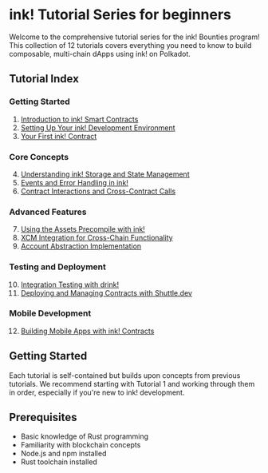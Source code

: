 # ink! Tutorial Series for beginners

Welcome to the comprehensive tutorial series for the ink! Bounties program! This collection of 12 tutorials covers everything you need to know to build composable, multi-chain dApps using ink! on Polkadot.

## Tutorial Index

### Getting Started
1. [Introduction to ink! Smart Contracts](./tutorials/01-introduction-to-ink.md)
2. [Setting Up Your ink! Development Environment](./tutorials/02-development-environment.md)
3. [Your First ink! Contract](./tutorials/03-first-contract.md)

### Core Concepts
4. [Understanding ink! Storage and State Management](./tutorials/04-storage-and-state.md)
5. [Events and Error Handling in ink!](./tutorials/05-events-and-errors.md)
6. [Contract Interactions and Cross-Contract Calls](./tutorials/06-contract-interactions.md)

### Advanced Features
7. [Using the Assets Precompile with ink!](./tutorials/07-assets-precompile.md)
8. [XCM Integration for Cross-Chain Functionality](./tutorials/08-xcm-integration.md)
9. [Account Abstraction Implementation](./tutorials/09-account-abstraction.md)

### Testing and Deployment
10. [Integration Testing with drink!](./tutorials/10-testing-with-drink.md)
11. [Deploying and Managing Contracts with Shuttle.dev](./tutorials/11-shuttle-deployment.md)

### Mobile Development
12. [Building Mobile Apps with ink! Contracts](./tutorials/12-mobile-integration.md)

## Getting Started

Each tutorial is self-contained but builds upon concepts from previous tutorials. We recommend starting with Tutorial 1 and working through them in order, especially if you're new to ink! development.

## Prerequisites

- Basic knowledge of Rust programming
- Familiarity with blockchain concepts
- Node.js and npm installed
- Rust toolchain installed
